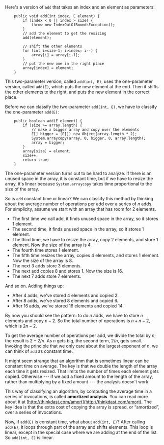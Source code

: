 Here's a version of `add` that takes an index and an element as parameters:

```code
    public void add(int index, E element) {
        if (index < 0 || index > size) {
            throw new IndexOutOfBoundsException();
        }
        // add the element to get the resizing
        add(element);
        
        // shift the other elements
        for (int i=size-1; i>index; i--) {
            array[i] = array[i-1];
        }
        // put the new one in the right place
        array[index] = element;
    }
```

This two-parameter version, called `add(int, E)`, uses the one-parameter version, called `add(E)`, which puts the new element at the end. Then it shifts the other elements to the right, and puts the new element in the correct place.


Before we can classify the two-parameter `add(int, E)`, we have to classify the one-parameter `add(E)`:

```code
    public boolean add(E element) {
        if (size >= array.length) {
            // make a bigger array and copy over the elements
            E[] bigger = (E[]) new Object[array.length * 2];
            System.arraycopy(array, 0, bigger, 0, array.length);
            array = bigger;
        } 
        array[size] = element;
        size++;
        return true;
    }
```

The one-parameter version turns out to be hard to analyze. If there is an unused space in the array, it is constant time, but if we have to resize the array, it's linear because `System.arraycopy` takes time proportional to the size of the array. 


So is `add` constant time or linear? We can classify this method by thinking about the average number of operations per add over a series of $n$ adds. For simplicity, assume we start with an array that has room for 2 elements.



*  The first time we call add, it finds unused space in the array, so it stores 1 element.
*  The second time, it finds unused space in the array, so it stores 1 element.
*  The third time, we have to resize the array, copy 2 elements, and store 1 element. Now the size of the array is 4.
*  The fourth time stores 1 element.
*  The fifth time resizes the array, copies 4 elements, and stores 1 element. Now the size of the array is 8.
*  The next 3 adds store 3 elements.
*  The next add copies 8 and stores 1. Now the size is 16.
*  The next 7 adds store 7 elements. 

And so on. Adding things up:



*  After 4 adds, we've stored 4 elements and copied 2.
*  After 8 adds, we've stored 8 elements and copied 6.
*  After 16 adds, we've stored 16 elements and copied 14. 

By now you should see the pattern: to do $n$ adds, we have to store $n$ elements and copy $n-2$. So the total number of operations is $n + n - 2$, which is $2n-2$.

To get the average number of operations per add, we divide the total by $n$; the result is $2 - 2/n$. As $n$ gets big, the second term, $2/n$, gets small. Invoking the principle that we only care about the largest exponent of $n$, we can think of `add` as constant time.


It might seem strange that an algorithm that is sometimes linear can be constant time on average. The key is that we double the length of the array each time it gets resized. That limits the number of times each element gets copied. Otherwise --- if we add a fixed amount to the length of the array, rather than multiplying by a fixed amount --- the analysis doesn't work.




This way of classifying an algorithm, by computing the average time in a series of invocations, is called **amortized analysis**.  You can read more about it at  [http://thinkdast.com/amort](http://thinkdast.com/amort).  The key idea is that the extra cost of copying the array is spread, or “amortized”, over a series of invocations.

Now, if `add(E)` is constant time, what about `add(int, E)`? After calling `add(E)`, it loops through part of the array and shifts elements. This loop is linear, except in the special case where we are adding at the end of the list. So `add(int, E)` is linear.